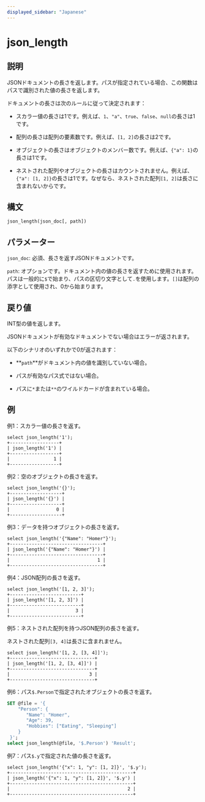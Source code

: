 ```yaml
---
displayed_sidebar: "Japanese"
---
```


# json_length

## 説明

JSONドキュメントの長さを返します。パスが指定されている場合、この関数はパスで識別された値の長さを返します。

ドキュメントの長さは次のルールに従って決定されます：

- スカラー値の長さは1です。例えば、`1`、`"a"`、`true`、`false`、`null`の長さは1です。

- 配列の長さは配列の要素数です。例えば、`[1, 2]`の長さは2です。

- オブジェクトの長さはオブジェクトのメンバー数です。例えば、`{"a": 1}`の長さは1です。

- ネストされた配列やオブジェクトの長さはカウントされません。例えば、`{"a": [1, 2]}`の長さは1です。なぜなら、ネストされた配列`[1, 2]`は長さに含まれないからです。

## 構文

```Haskell
json_length(json_doc[, path])
```

## パラメーター

`json_doc`: 必須、長さを返すJSONドキュメントです。

`path`: オプションです。ドキュメント内の値の長さを返すために使用されます。パスは一般的に`$`で始まり、パスの区切り文字として`.`を使用します。`[]`は配列の添字として使用され、0から始まります。

## 戻り値

INT型の値を返します。

JSONドキュメントが有効なドキュメントでない場合はエラーが返されます。

以下のシナリオのいずれかで0が返されます：

- **`path`**がドキュメント内の値を識別していない場合。

- パスが有効なパス式ではない場合。

- パスに`*`または`**`のワイルドカードが含まれている場合。

## 例

例1：スカラー値の長さを返す。

```Plain
select json_length('1');
+------------------+
| json_length('1') |
+------------------+
|                1 |
+------------------+
```

例2：空のオブジェクトの長さを返す。

```Plain
select json_length('{}');
+-------------------+
| json_length('{}') |
+-------------------+
|                 0 |
+-------------------+
```

例3：データを持つオブジェクトの長さを返す。

```Plain
select json_length('{"Name": "Homer"}');
+----------------------------------+
| json_length('{"Name": "Homer"}') |
+----------------------------------+
|                                1 |
+----------------------------------+
```

例4：JSON配列の長さを返す。

```plain text
select json_length('[1, 2, 3]');
+--------------------------+
| json_length('[1, 2, 3]') |
+--------------------------+
|                        3 |
+--------------------------+
```

例5：ネストされた配列を持つJSON配列の長さを返す。

ネストされた配列`[3, 4]`は長さに含まれません。

```plain text
select json_length('[1, 2, [3, 4]]');
+-------------------------------+
| json_length('[1, 2, [3, 4]]') |
+-------------------------------+
|                             3 |
+-------------------------------+
```

例6：パス`$.Person`で指定されたオブジェクトの長さを返す。

```SQL
SET @file = '{  
    "Person": {    
       "Name": "Homer", 
       "Age": 39,
       "Hobbies": ["Eating", "Sleeping"]  
    }
 }';
select json_length(@file, '$.Person') 'Result';
```

例7：パス`$.y`で指定された値の長さを返す。

```plain text
select json_length('{"x": 1, "y": [1, 2]}', '$.y');
+---------------------------------------------+
| json_length('{"x": 1, "y": [1, 2]}', '$.y') |
+---------------------------------------------+
|                                           2 |
+---------------------------------------------+
```

